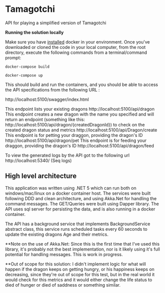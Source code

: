 # Tamagotchi
API for playing a simplified version of Tamagotchi

**Running the solution locally**

Make sure you have [installed](https://docs.docker.com/docker-for-windows/install/) docker in your environment. Once you've downloaded or cloned the code in your local computer, from the root directory, execute the following commands from a terminal/command prompt:

`docker-compose build`

`docker-compose up`

This should build and run the containers, and you should be able to access the API specifications from the following URL :

http://localhost:5100/swagger/index.html

This endpoint lists your existing dragons
http://localhost:5100/api/dragon
This endpoint creates a new dragon with the name you specified and will return an endpoint (something like this: http://localhost:5100/api/dragon/{createdDragonId}) to check on the created dragon status and metrics
http://localhost:5100/api/Dragon/create
This endpoint is for petting your draggon, providing the dragon's ID
http://localhost:5100/api/dragon/pet
This endpoint is for feeding your draggon, providing the dragon's ID
http://localhost:5100/api/dragon/feed

To view the generated logs by the API got to the following url
http://localhost:5340/ (Seq logs)

## High level architecture 

This application was written using .NET 5 which can run both on windows/mac/linux on a docker container host. The services were built following DDD and clean architecture, and using Akka.Net for handling the command messages. The GET/Queries were built using Dapper library. The API uses sql server for persisting the data, and is also running in a docker container.

The API has a background service that implements BackgroundService abstract class, this service runs scheduled tasks every 60 seconds to update the existing dragons Age and their metrics.

**Note on the use of Akka.Net:
Since this is the first time that I've used this library, it's probably not the best implementation, nor is it likely using it's full potential for handling messages. This is work in progress.

**Out of scope for this solution:
I didn't implement logic for what will happen if the dragon keeps on getting hungry, or his happiness keeps on decreasing, since they're out of scope for this test, but in the real world it would check for this metrics and it would either change the life status to died of hunger or died of saddness or something similar.
